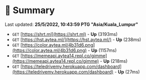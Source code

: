 # 📖 Summary
Last updated: **25/5/2022, 10:43:59 PTG "Asia/Kuala_Lumpur"**

- `GET` [https://shrt.ml](https://shrt.ml) - **Up** (3193ms)
- `GET` [https://hst.aytea.ml/](https://hst.aytea.ml/) - **Up** (238ms)
- `GET` [https://color.aytea.ml/4b31d6.png](https://color.aytea.ml/4b31d6.png) - **Up** (1157ms)
- `GET` [https://memeapi.aytea14.repl.co/gimme](https://memeapi.aytea14.repl.co/gimme) - **Up** (218ms)
- `GET` [https://teledrivemy.herokuapp.com/dashboard](https://teledrivemy.herokuapp.com/dashboard) - **Up** (27ms)
